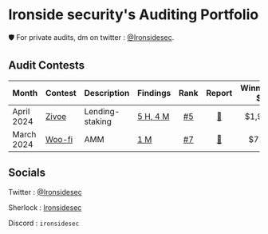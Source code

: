 # Ironside security's Auditing Portfolio
🛡️ For private audits, dm on twitter : [@Ironsidesec](https://x.com/Ironsidesec).


## Audit Contests
|Month|Contest|Description|Findings|Rank|Report|Winnings $|
|-------|-------|-----------|--------|:--:|:----:|:----:|
|April 2024|[Zivoe](https://audits.sherlock.xyz/contests/280)|Lending-staking|[5 H, 4 M](https://github.com/search?q=repo%3Asherlock-audit%2F2024-03-zivoe-judging+ironsidesec+label%3AReward&type=issues)| [#5](https://audits.sherlock.xyz/contests/280/leaderboard) |[📄](https://github.com/search?q=repo%3Asherlock-audit%2F2024-03-zivoe-judging+ironsidesec+label%3AReward&type=issues)| $1,910 |
|March 2024|[Woo-fi](https://audits.sherlock.xyz/contests/277)|AMM|[1 M](https://github.com/sherlock-audit/2024-03-woofi-swap-judging/issues/162)| [#7](https://audits.sherlock.xyz/contests/277/leaderboard)|[📄](https://github.com/sherlock-audit/2024-03-woofi-swap-judging/issues/162)| $720 |


## Socials

Twitter : [@Ironsidesec](https://x.com/Ironsidesec)

Sherlock : [Ironsidesec](https://audits.sherlock.xyz/watson/Ironsidesec)

Discord : `ironsidesec`
